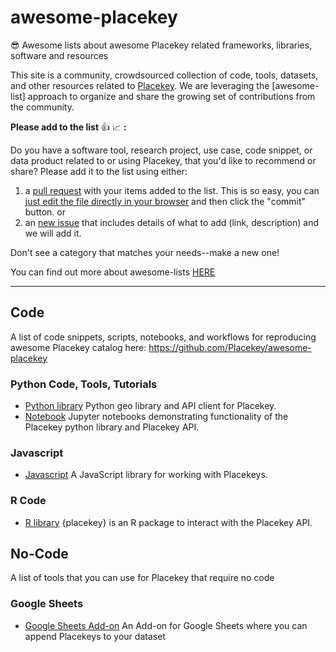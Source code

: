 # awesome-placekey
😎 Awesome lists about awesome Placekey related frameworks, libraries, software and resources

This site is a community, crowdsourced collection of code, tools, datasets, and other resources related to [Placekey](https://www.placekey.io/). We are leveraging the [awesome-list] approach to organize and share the growing set of contributions from the community.


**Please add to the list** :thumbsup: :chart_with_upwards_trend: **:**

Do you have a software tool, research project, use case, code snippet, or data product related to or using Placekey, that you'd like to recommend or share? Please add it to the list using either:

1) a [pull request](https://help.github.com/en/github/collaborating-with-issues-and-pull-requests/creating-a-pull-request) with your items added to the list. This is so easy, you can [just edit the file directly in your browser](https://github.com/Placekey/awesome-placekey/edit/main/README.md) and then click the "commit" button. 
or 
2) an [new issue](https://github.com/Placekey/awesome-placekey/issues/new/choose) that includes details of what to add (link, description) and we will add it. 

Don't see a category that matches your needs--make a new one! 

You can find out more about awesome-lists [HERE](https://github.com/sindresorhus/awesome/blob/main/contributing.md)

----------
## Code
A list of code snippets, scripts, notebooks, and workflows for reproducing awesome Placekey catalog here: https://github.com/Placekey/awesome-placekey

### Python Code, Tools, Tutorials 

* [Python library](https://github.com/Placekey/placekey-py) Python geo library and API client for Placekey.
* [Notebook](https://github.com/Placekey/placekey-notebooks) Jupyter notebooks demonstrating functionality of the Placekey python library and Placekey API.

### Javascript

* [Javascript](https://github.com/Placekey/placekey-js) A JavaScript library for working with Placekeys.

### R Code
* [R library](https://github.com/JosiahParry/placekey) {placekey} is an R package to interact with the Placekey API.

## No-Code
A list of tools that you can use for Placekey that require no code

### Google Sheets

* [Google Sheets Add-on](https://gsuite.google.com/marketplace/app/placekey/611255445050) An Add-on for Google Sheets where you can append Placekeys to your dataset
